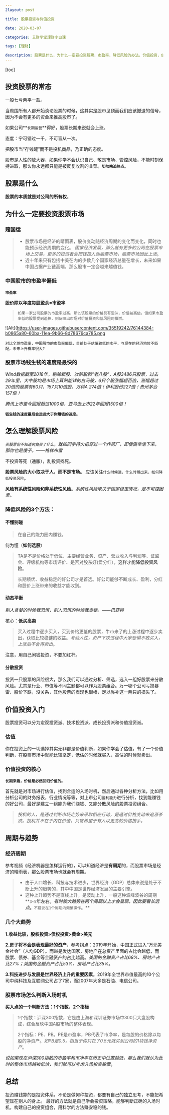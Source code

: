 ```yaml
---
2layout: post

title: 股票投资与价值投资

date: 2020-03-07

categories: 艾财学堂理财小白课

tags: [理财]

description: 股票是什么，为什么一定要投资股票，市盈率，降低风险的办法，价值投资，估值，经济周期，大趋势，股市入场的时机。
---
```


[toc]

## 投资股票的常态

一般七亏两平一盈。

当周围所有人都开始谈论股票的时候，这其实是股市见顶而我们应该撤退的信号，因为不会有更多的资金来推高股市了。

如果公司**`长期运营`**得好，股票长期来说就会上涨。

态度：宁可错过一千，不可盲从一次。

把股市当“存钱罐”而不是投机商品，乃正确的态度。

股市是人性的放大器，如果你学不会认识自己、敬畏市场、管控风险，不能时刻保持进取，那么你永远都只能是被反复收割的韭菜。**`切勿瞎追热点`**。

## 股票是什么

**股票的本质就是对公司的所有权**。

## 为什么一定要投资股票市场

### 赌国运

> - 股票市场是经济的晴雨表，股价变动随经济周期的变化而变化，同时也能预示经济周期的变化。 *国家经济发展，那么就有更多的公司在股票市场上交易，更多的投资者会把钱投入到股票市场，股票市场因此上涨*。
> - 近十年来只有包括中美在内的少数几个国家经济总量在增长，未来如果中国占据产业链高端，那么股市一定会越来越值钱。

### 中国股市的市盈率偏低

**`市盈率`**

**股价除以年度每股盈余=市盈率**

> `如果一家公司股票的市盈率过高，那么该股票的价格具有泡沫，价值被高估。但如果市盈率低的股票受到追捧，则反映出市场对价值投资和低风险的推崇。`

![Alt](https://user-images.githubusercontent.com/35519242/76144384-b0865a80-60ba-11ea-9b66-8d78676ca785.png



`对比全球市盈率，中国股市的市盈率偏低，目前处于估值较低的水平，与现在的经济地位不匹配，未来上升概率很大?`

### 股票市场钱生钱的速度是最快的

*Wind数据截至2018年，剔除新股、次新股和“老八股”，A股3486只股票，过去29年里，大牛股均是市场上耳熟能详的白马股，6只个股涨幅超百倍，涨幅超过20倍的股票有60只，157只10倍股。万科A 274倍！伊利股份227倍！贵州茅台157倍！*

*腾讯上市至今回报超过1000倍，亚马逊上市22年回报1500倍！*

**`钱生钱的速度最后会远远大于你赚钱的速度。`**

## 怎么理解股票风险

*`买股票但不知道究竟买了什么`，就如同手持火把穿过一个炸药厂，即使侥幸活下来，那你也是傻子。——格林布雷*

不投资等死（通胀），乱投资找死。 

**股票风险的大小取决于人，而不是市场。** 应该关注`什么时候进，什么时候出来，如何降低投资风险`。

**风险有系统性风险和非系统性风险**。*系统性风险取决于国家稳定情况，是不可控因素。*

### 降低风险的3个方法：

#### 不懂别碰 

>在自己的能力圈内赚钱。

何为懂（**如何选股**）

> TA是不是价格处于低位、主要经营业务、资产、营业收入与利润等、证监会、评级机构等市场评价、是否对股东好(爱分红），**这样才能降低投资风险**。
>
> 长期绩优、收益稳定的好公司才是首选。好公司能够不断成长、盈利，分红和股价上涨带来的收益才能收到。

#### 动态平衡

*别人贪婪的时候我恐惧，别人恐惧的时候我贪婪。——巴菲特*

核心：**低买高卖**

>买入过程中逐步买入，买到价格更低的股票，牛市来了的上涨过程中逐步卖出，获取比较稳健的收益。*考验人性，资产下跌过程中大家恐惧不敢买入，上涨后不舍得卖出*。

注意，用自己闲钱投资，不要加杠杆。

#### 分散投资

投资一只股票的风险很大，那么我们可以通过分析、筛选，选入一组好股票来分散风险。尤其是行业、市值等不同主题都可以作为股票组合。万一哪个公司亏损暴雷、股价下跌，没关系，其他股票的表现也很棒，足以弥补这一两只的损失了。

## 价值投资入门

股票投资可以分为宏观投资派、技术投资派、成长投资派和价值投资派。

### 估值

你在投资上的一切选择其实无非都是价值判断，如果你学会了估值，有了一个价值判断，在股票市场中就能比较坚定，低估的时候就买入，高估的时候就卖出。

### 价值投资的核心

**`长期来看，价格是必然回归价值的。`**

首先就是对市场进行估值，找到合适的入场时机，然后通过各种分析方法，比如用分析公司的财务报表，行业情况等等，对上市公司`盈利能力`进行分析，找到能赚钱的好公司，最好是建立一组能为我们赚钱、又能分散风险的股票投资组合。

> *投机的人，是通过判断市场走势来采取相应行动，是通过价格变动来追涨杀跌。投机并不在乎内在价值，只寄希望于有人以更高的价格接手。*
## 周期与趋势

### 经济周期

参考视频《经济机器是怎样运行的》，可以知道经济是**有周期**的，而股票市场是经济的晴雨表，那么股票市场也就会有周期。

> - 由于人口增长、科技与技术进步，世界经济（GDP）总体来说是处于不断上升的趋势的，其中中国是世界经济发展的主要引擎。
> - 这种上升趋势不是直线上升，是波动上升，一般这种波峰波谷的周期**`3~5`**年左右。***有时候大趋势在两个周期以上才会显现，因此要看长远点***。**`不建议在1个周期内频繁操作`。**

### 几个大趋势

**1.收益比较，股权投资>债权投资>黄金>美元**	

**2.房子将不会是表现最好的资产**，参考拐点：2019年开始，中国正式进入“万元美金社会”（人均GDP）。而越是发达国家，房地产在总资产里面的占比会越低，而股票、债券、基金等金融资产的占比越高。*美国的金融资产占比68%、房地产占比27%；英国的金融资产占比53%、房地产占比35%*。

**3.科技进步与发展是世界经济上升的重要因素**。2019年全世界市值最高的10个公司中纯科技及互联网公司占了7家，而2007年大多是石油、电信公司。

### 股票市场怎么判断入场时机

**买入点的一个判断方法：1个指数，2个指标**

> 1个指数：沪深300指数，它是由上海和深圳证券市场中300只大盘股构成，综合反映中国A股市场的整体表现。
>
> 2个指标：PE、PB。PE是市盈率，PB代表了市净率，是每股的价格除以每股的净资产。*如PB是0.5，相当于你只花了0.5元就买到公司的1块钱净资产*。

*说如果现在沪深300指数的市盈率和市净率在历史中位置越低，那么我们就认为此时的整体市场越被低估，我们就可以考虑入场投资股票*。

## 总结

投资赚钱靠的是投资体系。不论是做何种投资，都要有自己的独立思考，不能把希望压在别人的身上。 最好的方法就是自己学会投资策略，能够判断正确的入场时机，构建自己的投资组合，用科学的方法赚安稳的钱。

